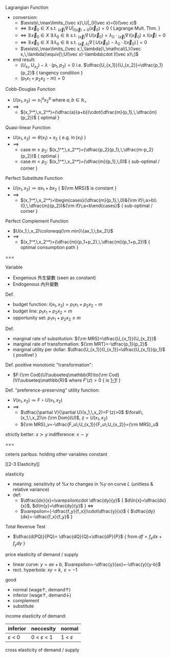 
Lagrangian Function
- conversion:
	- $\exists\,\max\limits_{\vec x}\,U|_{I(\vec x)=0}(\vec x)$
	- $\iff$ $\exists\,\vec x_0\in X$  s.t. ${}_{(\vec x)}\nabla\,U|_{I(\vec x)=0}(\vec x_0)=0$   { Lagrange Mult. Thm. }
	- $\iff$ $\exists\,\vec x_0\in X$ $\exists\,\lambda_0\in\mathbb{R}$
	         s.t. ${}_{(\vec x)}\nabla\,U(\vec x_0)=\lambda_0\cdot{}_{(\vec x)}\nabla\,I(\vec x_0)$  $\land$  $I(\vec x)=0$
	- $\iff$ $\exists\,\vec x_0\in X$ $\exists\,\lambda_0\in\mathbb{R}$
	         s.t. ${}_{(\vec x,\,\lambda)}\nabla\,[\,U(\vec x_0)-\lambda_0\cdot I(\vec x_0)\,]=0$
	- $\exists\,\max\limits_{\vec x,\,\lambda}\,\mathcal{L}(\vec x,\,\lambda)\equiv[\;U(\vec x)-\lambda\cdot I(\vec x)\;]$
- end result:
	- $(U_{x_1},\,U_{x_2})-\lambda\cdot(p_1,\,p_2)=0$  i.e. $\dfrac{U_{x_1}}{U_{x_2}}=\dfrac{p_1}{p_2}$   { tangency condition }
	- $(p_1x_1+p_2x_2-m)=0$

Cobb-Douglas Function
- $U(x_1,\,x_2)\coloneqq {x_1}^a{x_2}^b$  where  $a,\,b\in\mathbb{R}_{+}$
- $\implies$
	- $(x_1^*,\,x_2^*)=(\dfrac{a}{a+b})\cdot(\dfrac{m}{p_1},\,\dfrac{m}{p_2})$   { optimal }

Quasi-linear Function
- $U(x_1,\,x_2)\coloneqq \theta({x_1})+x_2$   { e.g. $\ln(x_1)$ }
- $\implies$
	- case $m\geq p_2$:  $(x_1^*,\,x_2^*)=(\dfrac{p_2}{p_1},\,\dfrac{m-p_2}{p_2})$   { optimal }
	- case $m< p_2$:  $(x_1^*,\,x_2^*)=(\dfrac{m}{p_1},\,0)$    { sub-optimal / corner }

Perfect Substitute Function
- $U(x_1,\,x_2)\coloneqq ax_1+bx_2$      { ${\rm MRS}$ is constant }
- $\implies$
	- $(x_1^*,\,x_2^*)=\begin{cases}(\dfrac{m}{p_1},\,0)&{\rm if}\;a>b\\(0,\,\dfrac{m}{p_2})&{\rm if}\;a<b\end{cases}$    { sub-optimal / corner }

Perfect Complement Function
- $U(x_1,\,x_2)\coloneqq{\rm min}\{ax_1,\,bx_2\}$
- $\implies$
	- $(x_1^*,\,x_2^*)=(\dfrac{m}{p_1+p_2},\,\dfrac{m}{p_1+p_2})$   { optimal consumption path }

===

Variable
- Exogenous 外生變數 (seen as constant)
- Endogenous 內升變數

Def.
- budget function:  $I(x_1,\,x_2)=p_1 x_1+p_2 x_2-m$
- budget line:      $p_1 x_1+p_2 x_2 = m$
- opportunity set:  $p_1 x_1+p_2 x_2 \leq m$

Def.
- marginal rate of substitution:    ${\rm MRS}=\dfrac{U_{x_1}}{U_{x_2}}$
- marginal rate of transformation:  ${\rm MRT}=-\dfrac{p_1}{p_2}$
- marginal utility per dollar:      $\dfrac{U_{x_1}}{I_{x_1}}=\dfrac{U_{x_1}}{p_1}$   { positive! }

Def. positive monotonic "transformation":
- $F:{\rm Cod}(U)\subseteq\mathbb{R}\to{\rm Cod}(V)\subseteq\mathbb{R}$  where  $F'(z)> 0$   { is <u>1-1</u>! }

Def. "preference-preserving" utility function:
- $V(x_1,\,x_2)\coloneqq F\circ U(x_1,\,x_2)$
- $\implies$
	- $\dfrac{\partial V}{\partial U}(x_1,\,x_2)=F'(z)>0$  $\forall\,(x_1,\,x_2)\in {\rm Dom}(U)$, $z=U(x_1,\,x_2)$
	- ${\rm MRS}_v=-\dfrac{F_u\;U_{x_1}}{F_u\;U_{x_2}}={\rm MRS}_u$

strictly better:  $x\succ y$
indifference:     $x\sim y$

===

ceteris paribus:  holding other variables constant

[[2-3 Elasticity]]

elasticity
- meaning:  sensitivity of $\%x$ to changes in $\%y$ on curve $L$
            (unitless & relative variance)
- def:
	- $\dfrac{dx}{x}=\varepsilon\cdot \dfrac{dy}{y}$     { $d\ln{x}=\dfrac{dx}{x}$, $d\ln{y}=\dfrac{dy}{y}$ }
		$\iff$            
	- $\varepsilon=(-\dfrac{f_y}{f_x})\cdot\dfrac{y}{x}$   { $\dfrac{dy}{dx}=-\dfrac{f_x}{f_y}$ }

Total Revenue Test
- $\dfrac{d(PQ)}{PQ}= \dfrac{dQ}{Q}+\dfrac{dP}{P}$   { from $df=f_xdx+f_ydy$ }

price elasticity of demand / supply
- linear curve:     $y=ax+b$,  $\varepsilon=-\dfrac{y}{ax}=-\dfrac{y}{y-b}$
- rect. hyperbola:  $xy=k$,     $\,\varepsilon=-1$

good
- normal    (wage↑, demand↑)
- inferior  (wage↑, demand↓)
- complement
- substitute

income elasticity of demand:

| inferior         | neccesity      | normal           |
| ----------------- | ----------------- | ----------------- |
| $\varepsilon$ < 0 | 0 < $\varepsilon$ < 1 | 1 < $\varepsilon$ |

cross elasticity of demand / supply